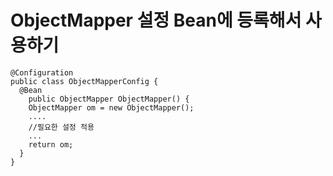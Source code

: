 # ObjectMapper 설정 Bean에 등록해서 사용하기

~~~
@Configuration
public class ObjectMapperConfig {
  @Bean
	public ObjectMapper ObjectMapper() {
    ObjectMapper om = new ObjectMapper();
    ....
    //필요한 설정 적용
    ...
    return om;
  }
}
~~~
